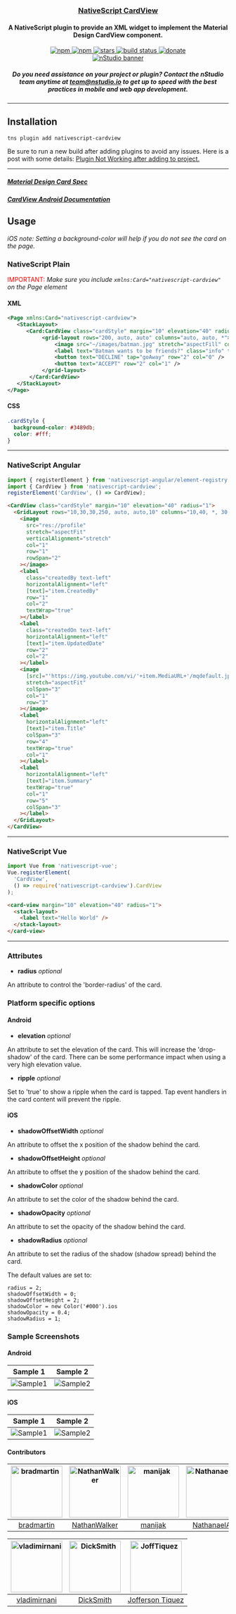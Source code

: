 <a align="center" href="https://www.npmjs.com/package/nativescript-cardview">
    <h3 align="center">NativeScript CardView</h3>
</a>
<h4 align="center">A NativeScript plugin to provide an XML widget to implement the Material Design CardView component.</h4>

<p align="center">
    <a href="https://www.npmjs.com/package/nativescript-cardview">
        <img src="https://img.shields.io/npm/v/nativescript-cardview.svg" alt="npm">
    </a>
    <a href="https://www.npmjs.com/package/nativescript-cardview">
        <img src="https://img.shields.io/npm/dt/nativescript-cardview.svg?label=npm%20downloads" alt="npm">
    </a>
    <a href="https://github.com/bradmartin/nativescript-cardview/stargazers">
        <img src="https://img.shields.io/github/stars/bradmartin/nativescript-cardview.svg" alt="stars">
    </a>
      <a href="https://travis-ci.org/bradmartin/nativescript-cardview">
        <img src="https://travis-ci.org/bradmartin/nativescript-cardview.svg?branch=master" alt="build status">
    </a>
    <a href="https://paypal.me/bradwayne88">
        <img src="https://img.shields.io/badge/Donate-PayPal-green.svg" alt="donate">
    </a>
    <br />
    <a href="http://nstudio.io">
      <img src="./images/nstudio-banner.png" alt="nStudio banner">
    </a>
    <h5 align="center">Do you need assistance on your project or plugin? Contact the nStudio team anytime at <a href="mailto:team@nstudio.io">team@nstudio.io</a> to get up to speed with the best practices in mobile and web app development.
    </h5>
</p>

---

## Installation

`tns plugin add nativescript-cardview`

Be sure to run a new build after adding plugins to avoid any issues. Here is a post with some details: [Plugin Not Working after adding to project.](https://bradmartin.net/2016/07/20/ahhh-this-nativescript-plugin-doesnt-work/_)

---

##### [Material Design Card Spec](https://www.google.com/design/spec/components/cards.html)

##### [CardView Android Documentation](http://developer.android.com/intl/zh-tw/reference/android/support/v7/widget/CardView.html)

## Usage

_iOS note: Setting a background-color will help if you do not see the card on the page._

### NativeScript Plain

<span style="color:red">IMPORTANT: </span>_Make sure you include `xmlns:Card="nativescript-cardview"` on the Page element_

#### XML

```xml
<Page xmlns:Card="nativescript-cardview">
   <StackLayout>
      <Card:CardView class="cardStyle" margin="10" elevation="40" radius="5">
           <grid-layout rows="200, auto, auto" columns="auto, auto, *">
               <image src="~/images/batman.jpg" stretch="aspectFill" colSpan="3" row="0" />
               <label text="Batman wants to be friends?" class="info" textWrap="true" row="1" colSpan="3" />
               <button text="DECLINE" tap="goAway" row="2" col="0" />
               <button text="ACCEPT" row="2" col="1" />
           </grid-layout>
       </Card:CardView>
   </StackLayout>
</Page>
```

#### CSS

```css
.cardStyle {
  background-color: #3489db;
  color: #fff;
}
```

---

### NativeScript Angular

```typescript
import { registerElement } from 'nativescript-angular/element-registry';
import { CardView } from 'nativescript-cardview';
registerElement('CardView', () => CardView);
```

```html
<CardView class="cardStyle" margin="10" elevation="40" radius="1">
  <GridLayout rows="10,30,30,250, auto, auto,10" columns="10,40, *, 30,10">
    <image
      src="res://profile"
      stretch="aspectFit"
      verticalAlignment="stretch"
      col="1"
      row="1"
      rowSpan="2"
    ></image>
    <label
      class="createdBy text-left"
      horizontalAlignment="left"
      [text]="item.CreatedBy"
      row="1"
      col="2"
      textWrap="true"
    ></label>
    <label
      class="createdOn text-left"
      horizontalAlignment="left"
      [text]="item.UpdatedDate"
      row="2"
      col="2"
    ></label>
    <image
      [src]="'https://img.youtube.com/vi/'+item.MediaURL+'/mqdefault.jpg'"
      stretch="aspectFit"
      colSpan="3"
      col="1"
      row="3"
    ></image>
    <label
      horizontalAlignment="left"
      [text]="item.Title"
      colSpan="3"
      row="4"
      textWrap="true"
      col="1"
    ></label>
    <label
      horizontalAlignment="left"
      [text]="item.Summary"
      textWrap="true"
      col="1"
      row="5"
      colSpan="3"
    ></label>
  </GridLayout>
</CardView>
```

---

### NativeScript Vue

```javascript
import Vue from 'nativescript-vue';
Vue.registerElement(
  'CardView',
  () => require('nativescript-cardview').CardView
);
```

```html
<card-view margin="10" elevation="40" radius="1">
  <stack-layout>
    <label text="Hello World" />
  </stack-layout>
</card-view>
```

---

### Attributes

- **radius** _optional_

An attribute to control the 'border-radius' of the card.

### Platform specific options

#### Android

- **elevation** _optional_

An attribute to set the elevation of the card. This will increase the 'drop-shadow' of the card.
There can be some performance impact when using a very high elevation value.

- **ripple** _optional_

Set to 'true' to show a ripple when the card is tapped. Tap event handlers in the card content will prevent the ripple.

#### iOS

- **shadowOffsetWidth** _optional_

An attribute to offset the x position of the shadow behind the card.

- **shadowOffsetHeight** _optional_

An attribute to offset the y position of the shadow behind the card.

- **shadowColor** _optional_

An attribute to set the color of the shadow behind the card.

- **shadowOpacity** _optional_

An attribute to set the opacity of the shadow behind the card.

- **shadowRadius** _optional_

An attribute to set the radius of the shadow (shadow spread) behind the card.

The default values are set to:

```
radius = 2;
shadowOffsetWidth = 0;
shadowOffsetHeight = 2;
shadowColor = new Color('#000').ios
shadowOpacity = 0.4;
shadowRadius = 1;
```

### Sample Screenshots

#### Android

| Sample 1                            | Sample 2                            |
| ----------------------------------- | ----------------------------------- |
| ![Sample1](images/sample_card1.png) | ![Sample2](images/sample_card2.png) |

#### iOS

| Sample 1                                | Sample 2                                |
| --------------------------------------- | --------------------------------------- |
| ![Sample1](images/sample_card1_ios.png) | ![Sample2](images/sample_card3_ios.png) |

#### Contributors

| [<img alt="bradmartin" src="https://avatars3.githubusercontent.com/u/6006148?v=3&s=117" width="117">](https://github.com/bradmartin) | [<img alt="NathanWalker" src="https://avatars1.githubusercontent.com/u/457187?v=3&s=117" width="117">](https://github.com/NathanWalker) | [<img alt="manijak" src="https://avatars3.githubusercontent.com/u/3605066?v=3&s=117" width="117">](https://github.com/manijak) | [<img alt="NathanaelA" src="https://avatars0.githubusercontent.com/u/850871?v=3&s=117" width="117">](https://github.com/NathanaelA) | [<img alt="EddyVerbruggen" src="https://avatars2.githubusercontent.com/u/1426370?v=3&s=117" width="117">](https://github.com/EddyVerbruggen) | [<img alt="sis0k0" src="https://avatars1.githubusercontent.com/u/7893485?v=3&s=117" width="117">](https://github.com/sis0k0) |
| :----------------------------------------------------------------------------------------------------------------------------------: | :-------------------------------------------------------------------------------------------------------------------------------------: | :----------------------------------------------------------------------------------------------------------------------------: | :---------------------------------------------------------------------------------------------------------------------------------: | :------------------------------------------------------------------------------------------------------------------------------------------: | :--------------------------------------------------------------------------------------------------------------------------: |
|                                             [bradmartin](https://github.com/bradmartin)                                              |                                             [NathanWalker](https://github.com/NathanWalker)                                             |                                             [manijak](https://github.com/manijak)                                              |                                             [NathanaelA](https://github.com/NathanaelA)                                             |                                             [EddyVerbruggen](https://github.com/EddyVerbruggen)                                              |                                             [sis0k0](https://github.com/sis0k0)                                              |

| [<img alt="vladimirnani" src="https://avatars0.githubusercontent.com/u/3397077?v=3&s=117" width="117">](https://github.com/vladimirnani) | [<img alt="DickSmith" src="https://avatars0.githubusercontent.com/u/6675511?v=3&s=117" width="117">](https://github.com/DickSmith) | [<img alt="JoffTiquez" src="https://avatars0.githubusercontent.com/u/8638243?v=3&s=117" width="117">](https://github.com/jofftiquez) |
| :--------------------------------------------------------------------------------------------------------------------------------------: | :--------------------------------------------------------------------------------------------------------------------------------: | :----------------------------------------------------------------------------------------------------------------------------------: |
|                                             [vladimirnani](https://github.com/vladimirnani)                                              |                                             [DickSmith](https://github.com/DickSmith)                                              |                                          [Jofferson Tiquez](https://github.com/jofftiquez)                                           |
